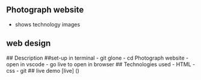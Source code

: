 ## Photograph website
- shows technology images
## web design
<my website design image>
## Description
##set-up
in terminal
- git glone 
- cd Photograph website 
- open in vscode
- go live to open in browser
## Technologies used
- HTML
- css
- git
## live demo [live] ()

